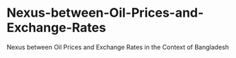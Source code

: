 # Nexus-between-Oil-Prices-and-Exchange-Rates
Nexus between Oil Prices and Exchange Rates in the Context of Bangladesh 
